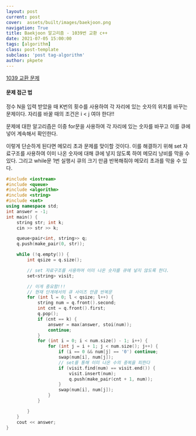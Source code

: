 ```yaml
---
layout: post
current: post
cover:  assets/built/images/baekjoon.png
navigation: True
title: Baekjoon 알고리즘 - 1039번 교환 c++
date: 2021-07-05 15:00:00
tags: [algorithm]
class: post-template
subclass: 'post tag-algorithm'
author: pkpete
---
```



[1039 교환 문제](https://www.acmicpc.net/problem/1039)

#### 문제 접근 법

정수 N을 입력 받았을 때 K번의 횟수를 사용하여 각 자리에 있는 숫자의 위치를 바꾸는 문제이다. 자리를 바꿀 때의 조건은 i < j 여야 한다!!

문제에 대한 알고리즘은 이중 for문을 사용하여 각 자리에 있는 숫자를 바꾸고 이를 큐에 넣어 계속해서 확인한다.

이렇게 단순하게 된다면 메모리 초과 문제를 맞이할 것이다. 이를 해결하기 위해 set 자료구조를 사용하여 이미 나온 숫자에 대해 큐에 넣지 않도록 하여 메모리 낭비를 막을 수 있다. 그리고 while문 1번 실행시 큐의 크기 만큼 반복해줘야 메모리 초과를 막을 수 있다.

~~~c++
#include <iostream>
#include <queue>
#include <algorithm>
#include <string>
#include <set>
using namespace std;
int answer = -1;
int main() {
	string str; int k;
	cin >> str >> k;

	queue<pair<int, string>> q;
	q.push(make_pair(0, str));

	while (!q.empty()) {
		int qsize = q.size();

		// set 자료구조를 사용하여 이미 나온 숫자를 큐에 넣지 않도록 한다.
		set<string> visit;

		// 이게 중요함!!!
		// 현재 단계에서의 큐 사이즈 만큼 반복문
		for (int l = 0; l < qsize; l++) {
			string num = q.front().second;
			int cnt = q.front().first;
			q.pop();
			if (cnt == k) {
				answer = max(answer, stoi(num));
				continue;
			}
			for (int i = 0; i < num.size() - 1; i++) {
				for (int j = i + 1; j < num.size(); j++) {
					if (i == 0 && num[j] == '0') continue;
					swap(num[i], num[j]);
					// set를 통해 이미 나온 수의 중복을 피한다
					if (visit.find(num) == visit.end()) {
						visit.insert(num);
						q.push(make_pair(cnt + 1, num));
					}
					swap(num[i], num[j]);
				}
			}

		}
	}
	cout << answer;
} 
~~~

